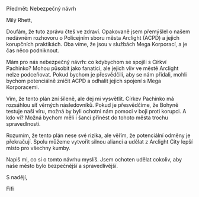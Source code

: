 Předmět: Nebezpečný návrh

Milý Rhett,

Doufám, že tuto zprávu čteš ve zdraví. Opakovaně jsem přemýšlel o našem nedávném rozhovoru o Policejním sboru města Arclight (ACPD) a jejich korupčních praktikách. Oba víme, že jsou v službách Mega Korporací, a je čas něco podniknout.

Mám pro nás nebezpečný návrh: co kdybychom se spojili s Církví Pachinko? Mohou působit jako fanatici, ale jejich vliv ve městě Arclight nelze podceňovat. Pokud bychom je přesvědčili, aby se nám přidali, mohli bychom potenciálně zničit ACPD a odhalit jejich spojení s Mega Korporacemi.

Vím, že tento plán zní šíleně, ale dej mi vysvětlit. Církev Pachinko má rozsáhlou síť věrných následovníků. Pokud je přesvědčíme, že Bohyně testuje naši víru, možná by byli ochotni nám pomoci v boji proti korupci. A kdo ví? Možná bychom měli i šanci přinést do tohoto města trochu spravedlnosti.

Rozumím, že tento plán nese své rizika, ale věřím, že potenciální odměny je překračují. Spolu můžeme vytvořit silnou alianci a udělat z Arclight City lepší místo pro všechny kumby.

Napiš mi, co si o tomto návrhu myslíš. Jsem ochoten udělat cokoliv, aby naše město bylo bezpečnější a spravedlivější.

S nadějí,

Fifi

